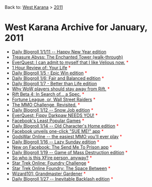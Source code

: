 Back to: [West Karana](/posts/westkarana.md) > [2011](/posts/2011/westkarana.md)
# West Karana Archive for January, 2011

* [Daily Blogroll 1/1/11 -- Happy New Year edition](6019.md) <span style="color:red;"></span>
* [Treasure Abyss: The Enchanted Tower (walk-through)](6025.md) <span style="color:red;"></span>
* [EverQuest: I can admit to myself that I like Velious now.](6037.md) <span style="color:red;">*</span>
* [1 Hour Review of: Your Life](6043.md) <span style="color:red;">*</span>
* [Daily Blogroll 1/5 - Epic Win edition](6046.md) <span style="color:red;">*</span>
* [Daily Blogroll 1/6: Fair and Balanced edition](6051.md) <span style="color:red;">*</span>
* [Daily Blogroll 1/7 - Better than Life edition](6055.md) <span style="color:red;"></span>
* [Why WoW players should stay away from Rift.](6059.md) <span style="color:red;">*</span>
* [Rift Beta 4: In Search of... a Spec.](6062.md) <span style="color:red;">*</span>
* [Fortune League, or, Wall Street Raiders](6071.md) <span style="color:red;">*</span>
* [The MMO Challenge, Revisited.](6078.md) <span style="color:red;">*</span>
* [Daily Blogroll 1/12 -- Snow Job edition](6076.md) <span style="color:red;">*</span>
* [EverQuest: Fippy Darkpaw NEEDS YOU!](6083.md) <span style="color:red;">*</span>
* [Facebook's Least Popular Games](6086.md) <span style="color:red;">*</span>
* [Daily Blogroll 1/14 -- Old Character's Home edition](6091.md) <span style="color:red;">*</span>
* [Facebook unveils one-click "SUE ME!" app](6094.md) <span style="color:red;">*</span>
* [GodsWar Online -- the easiest MMO you'll ever play](6097.md) <span style="color:red;">*</span>
* [Daily Blogroll 1/16 -- Lazy Sunday edition](6103.md) <span style="color:red;">*</span>
* [New on Facebook: The Send Me To Prison app](6109.md) <span style="color:red;">*</span>
* [Daily Blogroll 1/19 -- Game of Mass Destruction edition](6113.md) <span style="color:red;">*</span>
* [So who is this XFire person, anyway?](6120.md) <span style="color:red;">*</span>
* [Star Trek Online: Foundry Challenge](6123.md) <span style="color:red;">*</span>
* [Star Trek Online Foundry: The Space Between](6126.md) <span style="color:red;">*</span>
* [Wizard101: Grandmaster Gardener](6130.md) <span style="color:red;">*</span>
* [Daily Blogroll 1/27 -- Inevitable Backlash edition](6135.md) <span style="color:red;">*</span>
